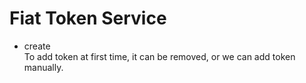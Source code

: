 # Fiat Token Service

- create\
  To add token at first time, it can be removed, or we can add token manually.

  
  